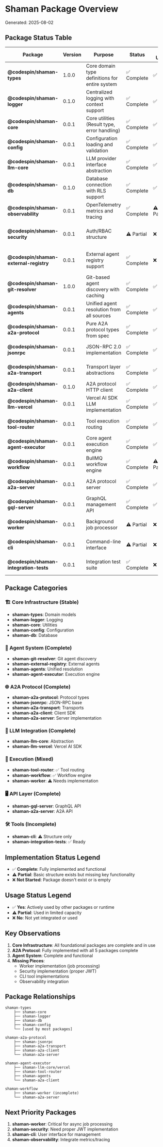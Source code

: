 # Shaman Package Overview

Generated: 2025-08-02

## Package Status Table

| Package | Version | Purpose | Status | In Use | Dependencies | Notes |
|---------|---------|---------|---------|---------|--------------|-------|
| **@codespin/shaman-types** | 1.0.0 | Core domain type definitions for entire system | ✅ Complete | ✅ Yes | None | Foundation package, all other packages depend on this |
| **@codespin/shaman-logger** | 0.1.0 | Centralized logging with context support | ✅ Complete | ✅ Yes | None | Used throughout the system |
| **@codespin/shaman-core** | 0.0.1 | Core utilities (Result type, error handling) | ✅ Complete | ✅ Yes | shaman-types | Provides fundamental patterns |
| **@codespin/shaman-config** | 0.0.1 | Configuration loading and validation | ✅ Complete | ✅ Yes | shaman-core, shaman-logger | Loads from env and files |
| **@codespin/shaman-llm-core** | 0.0.1 | LLM provider interface abstraction | ✅ Complete | ✅ Yes | shaman-types, shaman-core | Defines LLM contracts |
| **@codespin/shaman-db** | 0.1.0 | Database connection with RLS support | ✅ Complete | ✅ Yes | shaman-logger, pg-promise | Two connection types: RLS and unrestricted |
| **@codespin/shaman-observability** | 0.0.1 | OpenTelemetry metrics and tracing | ✅ Complete | ⚠️ Partial | shaman-logger | Infrastructure ready, not fully integrated |
| **@codespin/shaman-security** | 0.0.1 | Auth/RBAC structure | ⚠️ Partial | ❌ No | shaman-types, shaman-core | JWT placeholder, needs real implementation |
| **@codespin/shaman-external-registry** | 0.0.1 | External agent registry support | ✅ Complete | ❌ No | shaman-types, shaman-core | Ready but no external registries configured |
| **@codespin/shaman-git-resolver** | 1.0.0 | Git-based agent discovery with caching | ✅ Complete | ✅ Yes | shaman-types, shaman-db | Caches by commit hash |
| **@codespin/shaman-agents** | 0.0.1 | Unified agent resolution from all sources | ✅ Complete | ✅ Yes | git-resolver, external-registry | Central agent discovery |
| **@codespin/shaman-a2a-protocol** | 0.0.1 | Pure A2A protocol types from spec | ✅ Complete | ✅ Yes | None | Canonical protocol types |
| **@codespin/shaman-jsonrpc** | 0.0.1 | JSON-RPC 2.0 implementation | ✅ Complete | ✅ Yes | None | Full JSON-RPC with error handling |
| **@codespin/shaman-a2a-transport** | 0.0.1 | Transport layer abstractions | ✅ Complete | ✅ Yes | jsonrpc, a2a-protocol | JSON-RPC, REST, SSE support |
| **@codespin/shaman-a2a-client** | 0.1.0 | A2A protocol HTTP client | ✅ Complete | ✅ Yes | a2a-protocol, jsonrpc | Includes retry, SSE streaming |
| **@codespin/shaman-llm-vercel** | 0.0.1 | Vercel AI SDK LLM implementation | ✅ Complete | ✅ Yes | llm-core, @ai-sdk/* | Supports OpenAI, Anthropic |
| **@codespin/shaman-tool-router** | 0.0.1 | Tool execution routing | ✅ Complete | ✅ Yes | shaman-types, shaman-core | Platform tools + MCP support |
| **@codespin/shaman-agent-executor** | 0.0.1 | Core agent execution engine | ✅ Complete | ✅ Yes | Many | Handles conversations, tools |
| **@codespin/shaman-workflow** | 0.0.1 | BullMQ workflow engine | ✅ Complete | ⚠️ Partial | bullmq, shaman-types | Engine ready, not fully integrated |
| **@codespin/shaman-a2a-server** | 0.0.1 | A2A protocol server | ✅ Complete | ✅ Yes | a2a-transport, workflow | Supports internal/external roles |
| **@codespin/shaman-gql-server** | 0.0.1 | GraphQL management API | ✅ Complete | ✅ Yes | apollo, graphql, shaman-db | Control plane API |
| **@codespin/shaman-worker** | 0.0.1 | Background job processor | ⚠️ Partial | ❌ No | workflow, agent-executor | Bootstrap only, needs implementation |
| **@codespin/shaman-cli** | 0.0.1 | Command-line interface | ⚠️ Partial | ❌ No | commander, shaman-types | Structure only, no implementations |
| **@codespin/shaman-integration-tests** | 0.0.1 | Integration test suite | ✅ Complete | ❌ No | jest, various | Test infrastructure ready |

## Package Categories

### 🏗️ Core Infrastructure (Stable)
- **shaman-types**: Domain models
- **shaman-logger**: Logging
- **shaman-core**: Utilities
- **shaman-config**: Configuration
- **shaman-db**: Database

### 🤖 Agent System (Complete)
- **shaman-git-resolver**: Git agent discovery
- **shaman-external-registry**: External agents
- **shaman-agents**: Unified resolution
- **shaman-agent-executor**: Execution engine

### 🌐 A2A Protocol (Complete)
- **shaman-a2a-protocol**: Protocol types
- **shaman-jsonrpc**: JSON-RPC base
- **shaman-a2a-transport**: Transports
- **shaman-a2a-client**: Client SDK
- **shaman-a2a-server**: Server implementation

### 🧠 LLM Integration (Complete)
- **shaman-llm-core**: Abstraction
- **shaman-llm-vercel**: Vercel AI SDK

### 🔧 Execution (Mixed)
- **shaman-tool-router**: ✅ Tool routing
- **shaman-workflow**: ✅ Workflow engine
- **shaman-worker**: ⚠️ Needs implementation

### 🖥️ API Layer (Complete)
- **shaman-gql-server**: GraphQL API
- **shaman-a2a-server**: A2A API

### 🛠️ Tools (Incomplete)
- **shaman-cli**: ⚠️ Structure only
- **shaman-integration-tests**: ✅ Ready

## Implementation Status Legend

- ✅ **Complete**: Fully implemented and functional
- ⚠️ **Partial**: Basic structure exists but missing key functionality
- ❌ **Not Started**: Package doesn't exist or is empty

## Usage Status Legend

- ✅ **Yes**: Actively used by other packages or runtime
- ⚠️ **Partial**: Used in limited capacity
- ❌ **No**: Not yet integrated or used

## Key Observations

1. **Core Infrastructure**: All foundational packages are complete and in use
2. **A2A Protocol**: Fully implemented with all 5 packages complete
3. **Agent System**: Complete and functional
4. **Missing Pieces**: 
   - Worker implementation (job processing)
   - Security implementation (proper JWT)
   - CLI tool implementations
   - Observability integration

## Package Relationships

```
shaman-types
    ├── shaman-core
    ├── shaman-logger
    ├── shaman-db
    ├── shaman-config
    └── [used by most packages]

shaman-a2a-protocol
    ├── shaman-jsonrpc
    ├── shaman-a2a-transport
    ├── shaman-a2a-client
    └── shaman-a2a-server

shaman-agent-executor
    ├── shaman-llm-core/vercel
    ├── shaman-tool-router
    ├── shaman-agents
    └── shaman-a2a-client

shaman-workflow
    ├── shaman-worker (incomplete)
    └── shaman-a2a-server
```

## Next Priority Packages

1. **shaman-worker**: Critical for async job processing
2. **shaman-security**: Need proper JWT implementation
3. **shaman-cli**: User interface for management
4. **shaman-observability**: Integrate metrics/tracing